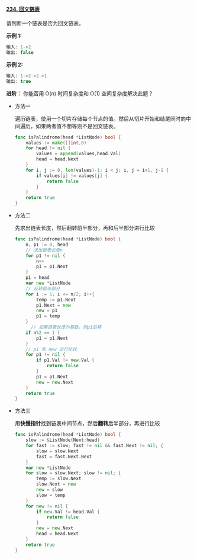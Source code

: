 #### [234. 回文链表](https://leetcode-cn.com/problems/palindrome-linked-list/)

请判断一个链表是否为回文链表。

**示例 1:**

```js
输入: 1->2
输出: false
```

**示例 2:**

```js
输入: 1->2->2->1
输出: true
```

**进阶：**
你能否用 O(n) 时间复杂度和 O(1) 空间复杂度解决此题？

- 方法一

  遍历链表，使用一个切片存储每个节点的值。然后从切片开始和结尾同时向中间遍历，如果两者值不想等则不是回文链表。

  ```go
  func isPalindrome(head *ListNode) bool {
      values := make([]int,0)
      for head != nil {
          values = append(values,head.Val)
          head = head.Next
      }
      for i, j := 0, len(values)-1; i < j; i, j = i+1, j-1 {
          if values[i] != values[j] {
              return false
          }
      }
      return true
  }
  ```

- 方法二

  先求出链表长度，然后翻转前半部分，再和后半部分进行比较

  ```go
  func isPalindrome(head *ListNode) bool {
      n, p1 := 0, head
      // 求出链表长度n
      for p1 != nil {
          n++
          p1 = p1.Next
      }
      p1 = head
      var new *ListNode
      // 反转前半部分
      for i := 1; i <= n/2; i++{
          temp := p1.Next
          p1.Next = new
          new = p1
          p1 = temp
      }
    	// 如果链表长度为基数，则p1后移
      if n%2 == 1 {
          p1 = p1.Next
      }
      // p1 和 new 进行比较
      for p1 != nil {
          if p1.Val != new.Val {
              return false
          }
          p1 = p1.Next
          new = new.Next
      }
      return true
  }
  ```

- 方法三

  用**快慢指针**找到链表中间节点，然后**翻转**后半部分，再进行比较

  ```go
  func isPalindrome(head *ListNode) bool {
      slow := &ListNode{Next:head}
      for fast := slow; fast != nil && fast.Next != nil; {
          slow = slow.Next
          fast = fast.Next.Next
      }
      var new *ListNode
      for slow = slow.Next; slow != nil; {
          temp := slow.Next
          slow.Next = new
          new = slow
          slow = temp
      }
      for new != nil {
          if new.Val != head.Val {
              return false
          }
          new = new.Next
          head = head.Next
      }
      return true
  }
  ```